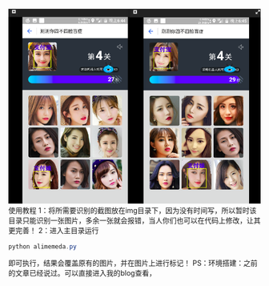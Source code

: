 ![image](https://github.com/0x024/alimemeda/blob/master/data/log/temp.png)
使用教程
1：将所需要识别的截图放在img目录下，因为没有时间写，所以暂时该目录只能识别一张图片，多余一张就会报错，当人你们也可以在代码上修改，让其更完善！
2：进入主目录运行
```java
python alimemeda.py
```
即可执行，结果会覆盖原有的图片，并在图片上进行标记！
PS：环境搭建：之前的文章已经说过。可以直接进入我的blog查看，
